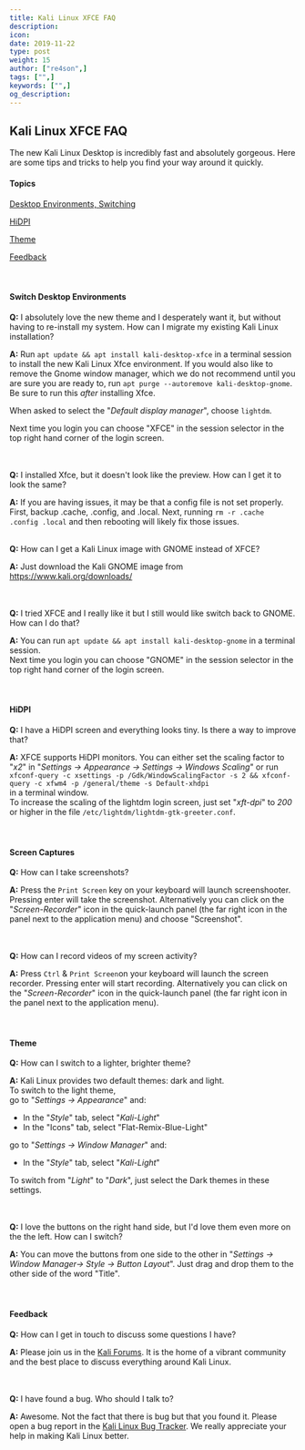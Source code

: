 ```yaml
---
title: Kali Linux XFCE FAQ
description:
icon:
date: 2019-11-22
type: post
weight: 15
author: ["re4son",]
tags: ["",]
keywords: ["",]
og_description:
---
```


## Kali Linux XFCE FAQ

The new Kali Linux Desktop is incredibly fast and absolutely gorgeous. Here are some tips and tricks to help you find your way around it quickly.

#### Topics

[Desktop Environments, Switching](#switch-desktop-environments)

[HiDPI](#hidpi)

[Theme](#theme)

[Feedback](#feedback)
&nbsp;  
&nbsp;  
&nbsp;  
#### Switch Desktop Environments

**Q:** I absolutely love the new theme and I desperately want it, but without having to re-install my system. How can I migrate my existing Kali Linux installation?

**A:** Run `apt update && apt install kali-desktop-xfce` in  a terminal session to install the new Kali Linux Xfce environment. If you would also like to remove the Gnome window manager, which we do not recommend until you are sure you are ready to, run `apt purge --autoremove kali-desktop-gnome`. Be sure to run this *after* installing Xfce.

When asked to select the "*Default display manager*", choose `lightdm`.  

Next time you login you can choose "XFCE" in the session selector in the top right hand corner of the login screen.  
&nbsp;  
&nbsp;  

**Q:** I installed Xfce, but it doesn't look like the preview. How can I get it to look the same?

**A:** If you are having issues, it may be that a config file is not set properly. First, backup .cache, .config, and .local. Next, running `rm -r .cache .config .local` and then rebooting will likely fix those issues.
&nbsp;  
&nbsp; 

**Q:** How can I get a Kali Linux image with GNOME instead of XFCE?  

**A:**  Just download the Kali GNOME image from https://www.kali.org/downloads/  
&nbsp;  
&nbsp;  
  
**Q:** I tried XFCE and I really like it but I still would like switch back to GNOME. How can I do that?  
  
**A:** You can run `apt update && apt install kali-desktop-gnome` in a terminal session.  
Next time you login you can choose "GNOME" in the session selector in the top right hand corner of the login screen.  
&nbsp;  
&nbsp;  
  
#### HiDPI

**Q:** I have a HiDPI screen and everything looks tiny. Is there a way to improve that?  
  
**A:** XFCE supports HiDPI monitors. You can either set the scaling factor to "*x2*" in "*Settings -> Appearance -> Settings -> Windows Scaling*" or run  
`xfconf-query -c xsettings -p /Gdk/WindowScalingFactor -s 2 && xfconf-query -c xfwm4 -p /general/theme -s Default-xhdpi`  
in a terminal window.  
To increase the scaling of the lightdm login screen, just set "*xft-dpi*" to *200* or higher in the file `/etc/lightdm/lightdm-gtk-greeter.conf`.   
&nbsp;  
&nbsp;   
  
#### Screen Captures

**Q:** How can I take screenshots?  
  
**A:** Press the `Print Screen` key on your keyboard will launch screenshooter. Pressing enter will take the screenshot. Alternatively you can click on the "*Screen-Recorder*" icon in the quick-launch panel (the far right icon in the panel next to the application menu) and choose "Screenshot".  
&nbsp;  
&nbsp;  
  
**Q:** How can I record videos of my screen activity?  
  
**A:** Press `Ctrl` & `Print Screen`on your keyboard will launch the screen recorder. Pressing enter will start recording. Alternatively you can click on the "*Screen-Recorder*" icon in the quick-launch panel (the far right icon in the panel next to the application menu).  
&nbsp;  
&nbsp;  
  
#### Theme  

**Q:** How can I switch to a lighter, brighter theme?  
  
**A:** Kali Linux provides two default themes: dark and light.  
To switch to the light theme,   
go to "*Settings -> Appearance*" and:  
  
- In the "*Style*" tab, select "*Kali-Light*"
- In the "Icons" tab, select "Flat-Remix-Blue-Light"
  
go to "*Settings -> Window Manager*" and:  
  
- In the "*Style*" tab, select "*Kali-Light*"
  
To switch from "*Light*" to "*Dark*", just select the Dark themes in these settings.  
&nbsp;  
&nbsp;  

**Q:** I love the buttons on the right hand side, but I'd love them even more on the the left. How can I switch?  

**A:** You can move the buttons from one side to the other in "*Settings -> Window Manager-> Style -> Button Layout*". Just drag and drop them to the other side of the word "Title".   
&nbsp;  
&nbsp;  

#### Feedback

**Q:** How can I get in touch to discuss some questions I have?  

**A:** Please join us in the [Kali Forums](https://forums.kali.org/). It is the home of a vibrant community and the best place to discuss everything around Kali Linux.  
&nbsp;  
&nbsp;  

**Q:** I have found a bug. Who should I talk to?  

**A:** Awesome. Not the fact that there is bug but that you found it. Please open a bug report in the [Kali Linux Bug Tracker](https://bugs.kali.org/). We really appreciate your help in making Kali Linux better.  

